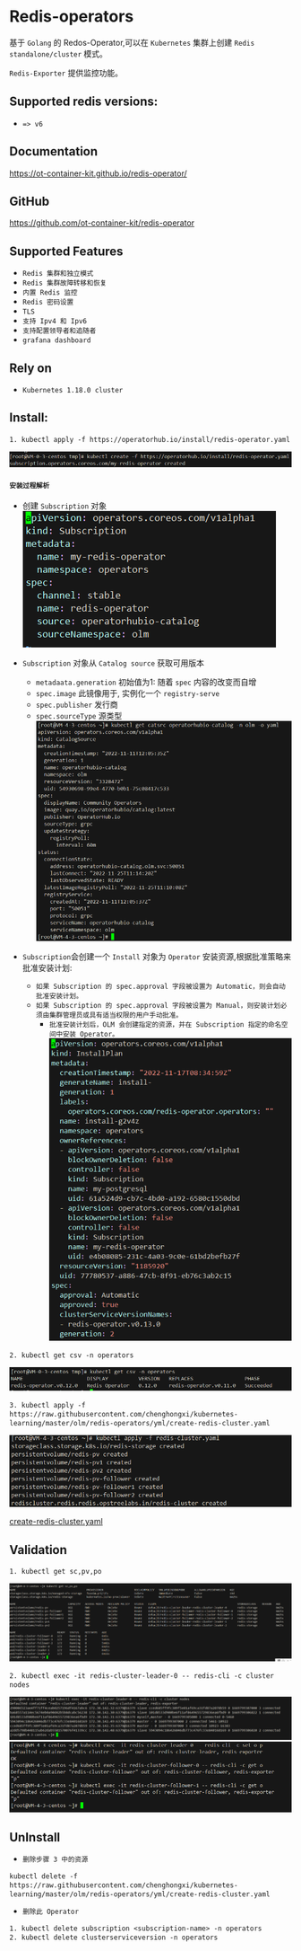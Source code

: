 # Redis-operators
基于 `Golang` 的 Redos-Operator,可以在 `Kubernetes` 集群上创建 `Redis standalone/cluster` 模式。

`Redis-Exporter` 提供监控功能。

## Supported redis versions:
- `=> v6`

## Documentation
https://ot-container-kit.github.io/redis-operator/

## GitHub
https://github.com/ot-container-kit/redis-operator

## Supported Features
- `Redis 集群和独立模式`
- `Redis 集群故障转移和恢复`
- `内置 Redis 监控`
- `Redis 密码设置`
- `TLS`
- `支持 Ipv4 和 Ipv6`
- `支持配置领导者和追随者`
- `grafana dashboard`

## Rely on
- `Kubernetes 1.18.0 cluster`

## Install:


```shell
1. kubectl apply -f https://operatorhub.io/install/redis-operator.yaml
```
![img](picture/redis-operators.png)

#### `安装过程解析`
- 创建 `Subscription` 对象
![img](picture/redis-operator-yaml.png)

- `Subscription` 对象从 `Catalog source` 获取可用版本
    - `metadaata.generation` 初始值为1:  随着 `spec` 内容的改变而自增
    - `spec.image` 此镜像用于, 实例化一个 `registry-serve`
    - `spec.publisher` 发行商
    - `spec.sourceType` 源类型
![img](picture/catsrc.png)
- `Subscription`会创建一个 `Install` 对象为 `Operator` 安装资源,根据批准策略来批准安装计划:
  - `如果 Subscription 的 spec.approval 字段被设置为 Automatic，则会自动批准安装计划。`
  - `如果 Subscription 的 spec.approval 字段被设置为 Manual，则安装计划必须由集群管理员或具有适当权限的用户手动批准。`
    - `批准安装计划后，OLM 会创建指定的资源，并在 Subscription 指定的命名空间中安装 Operator。`
      ![img](picture/ip-yaml.png)




```shell
2. kubectl get csv -n operators
```
![img](picture/csv.png)

```shell
3. kubectl apply -f https://raw.githubusercontent.com/chenghongxi/kubernetes-learning/master/olm/redis-operators/yml/create-redis-cluster.yaml
```
![img](picture/create-redis-cluster1.png)


[create-redis-cluster.yaml](https://raw.githubusercontent.com/chenghongxi/kubernetes-learning/master/olm/redis-operators/yml/create-redis-cluster.yaml)


## Validation
```shell
1. kubectl get sc,pv,po
```
![img](picture/get-cluster.png)
```text
2. kubectl exec -it redis-cluster-leader-0 -- redis-cli -c cluster nodes
```
![img](picture/cluster-nodes.png)
![img](picture/set.png)


## UnInstall
- `删除步骤 3 中的资源`
```shell
kubectl delete -f https://raw.githubusercontent.com/chenghongxi/kubernetes-learning/master/olm/redis-operators/yml/create-redis-cluster.yaml
```
- `删除此 Operator`
```shell
1. kubectl delete subscription <subscription-name> -n operators
2. kubectl delete clusterserviceversion -n operators
```



